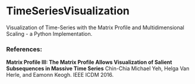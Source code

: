 # TimeSeriesVisualization
Visualization of Time-Series with the Matrix Profile and Multidimensional Scaling - a Python Implementation.

### References:
<b>Matrix Profile III: The Matrix Profile Allows Visualization of Salient Subsequences in Massive Time Series</b>
Chin-Chia Michael Yeh, Helga Van Herle, and Eamonn Keogh. IEEE ICDM 2016.
